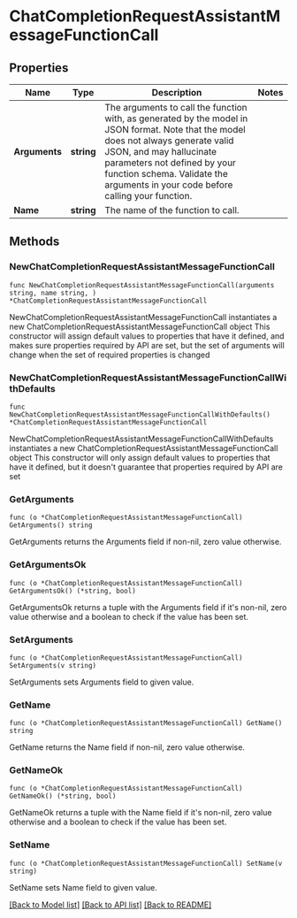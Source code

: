 # ChatCompletionRequestAssistantMessageFunctionCall

## Properties

Name | Type | Description | Notes
------------ | ------------- | ------------- | -------------
**Arguments** | **string** | The arguments to call the function with, as generated by the model in JSON format. Note that the model does not always generate valid JSON, and may hallucinate parameters not defined by your function schema. Validate the arguments in your code before calling your function. | 
**Name** | **string** | The name of the function to call. | 

## Methods

### NewChatCompletionRequestAssistantMessageFunctionCall

`func NewChatCompletionRequestAssistantMessageFunctionCall(arguments string, name string, ) *ChatCompletionRequestAssistantMessageFunctionCall`

NewChatCompletionRequestAssistantMessageFunctionCall instantiates a new ChatCompletionRequestAssistantMessageFunctionCall object
This constructor will assign default values to properties that have it defined,
and makes sure properties required by API are set, but the set of arguments
will change when the set of required properties is changed

### NewChatCompletionRequestAssistantMessageFunctionCallWithDefaults

`func NewChatCompletionRequestAssistantMessageFunctionCallWithDefaults() *ChatCompletionRequestAssistantMessageFunctionCall`

NewChatCompletionRequestAssistantMessageFunctionCallWithDefaults instantiates a new ChatCompletionRequestAssistantMessageFunctionCall object
This constructor will only assign default values to properties that have it defined,
but it doesn't guarantee that properties required by API are set

### GetArguments

`func (o *ChatCompletionRequestAssistantMessageFunctionCall) GetArguments() string`

GetArguments returns the Arguments field if non-nil, zero value otherwise.

### GetArgumentsOk

`func (o *ChatCompletionRequestAssistantMessageFunctionCall) GetArgumentsOk() (*string, bool)`

GetArgumentsOk returns a tuple with the Arguments field if it's non-nil, zero value otherwise
and a boolean to check if the value has been set.

### SetArguments

`func (o *ChatCompletionRequestAssistantMessageFunctionCall) SetArguments(v string)`

SetArguments sets Arguments field to given value.


### GetName

`func (o *ChatCompletionRequestAssistantMessageFunctionCall) GetName() string`

GetName returns the Name field if non-nil, zero value otherwise.

### GetNameOk

`func (o *ChatCompletionRequestAssistantMessageFunctionCall) GetNameOk() (*string, bool)`

GetNameOk returns a tuple with the Name field if it's non-nil, zero value otherwise
and a boolean to check if the value has been set.

### SetName

`func (o *ChatCompletionRequestAssistantMessageFunctionCall) SetName(v string)`

SetName sets Name field to given value.



[[Back to Model list]](../README.md#documentation-for-models) [[Back to API list]](../README.md#documentation-for-api-endpoints) [[Back to README]](../README.md)


